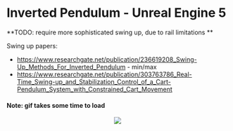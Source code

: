 # Inverted Pendulum - Unreal Engine 5
 **TODO: require more sophisticated swing up, due to rail limitations **

Swing up papers:
* https://www.researchgate.net/publication/236619208_Swing-Up_Methods_For_Inverted_Pendulum - min/max
* https://www.researchgate.net/publication/303763786_Real-Time_Swing-up_and_Stabilization_Control_of_a_Cart-Pendulum_System_with_Constrained_Cart_Movement  

#### Note: gif takes some time to load ####

<p align="center">
    <img src="misc/images/pendulum_gif.gif"/>
</p>